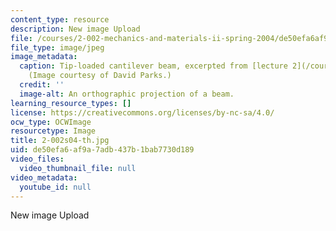 ```yaml
---
content_type: resource
description: New image Upload
file: /courses/2-002-mechanics-and-materials-ii-spring-2004/de50efa6af9a7adb437b1bab7730d189_2-002s04-th.jpg
file_type: image/jpeg
image_metadata:
  caption: Tip-loaded cantilever beam, excerpted from [lecture 2](/courses/2-002-mechanics-and-materials-ii-spring-2004/pages/lecture-notes).
    (Image courtesy of David Parks.)
  credit: ''
  image-alt: An orthographic projection of a beam.
learning_resource_types: []
license: https://creativecommons.org/licenses/by-nc-sa/4.0/
ocw_type: OCWImage
resourcetype: Image
title: 2-002s04-th.jpg
uid: de50efa6-af9a-7adb-437b-1bab7730d189
video_files:
  video_thumbnail_file: null
video_metadata:
  youtube_id: null
---
```

New image Upload